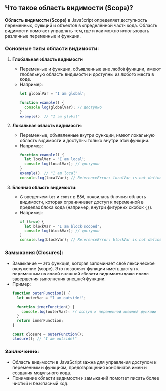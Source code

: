 ## Что такое область видимости (Scope)?

**Область видимости (Scope)** в JavaScript определяет доступность переменных, функций и объектов в определённой части кода. Область видимости помогает управлять тем, где и как можно использовать различные переменные и функции.

### Основные типы области видимости:

1. **Глобальная область видимости**:
   - Переменные и функции, объявленные вне любой функции, имеют глобальную область видимости и доступны из любого места в коде.
   - Например:
     ```javascript
     let globalVar = "I am global";

     function example() {
       console.log(globalVar); // доступно
     }
     example(); // "I am global"
     ```

2. **Локальная область видимости**:
   - Переменные, объявленные внутри функции, имеют локальную область видимости и доступны только внутри этой функции.
   - Например:
     ```javascript
     function example() {
       let localVar = "I am local";
       console.log(localVar); // доступно
     }
     example(); // "I am local"
     console.log(localVar); // ReferenceError: localVar is not defined
     ```

3. **Блочная область видимости**:
   - С введением `let` и `const` в ES6, появилась блочная область видимости, которая ограничивает доступ к переменной в пределах блока кода (например, внутри фигурных скобок `{}`).
   - Например:
     ```javascript
     if (true) {
       let blockVar = "I am block-scoped";
       console.log(blockVar); // доступно
     }
     console.log(blockVar); // ReferenceError: blockVar is not defined
     ```

### Замыкания (Closures):
- Замыкание — это функция, которая запоминает своё лексическое окружение (scope). Это позволяет функции иметь доступ к переменным из своей внешней области видимости даже после завершения выполнения внешней функции.
- Пример:
  ```javascript
  function outerFunction() {
    let outerVar = "I am outside!";

    function innerFunction() {
      console.log(outerVar); // доступ к переменной внешней функции
    }
    return innerFunction;
  }

  const closure = outerFunction();
  closure(); // "I am outside!"
  ```

### Заключение:
- Область видимости в JavaScript важна для управления доступом к переменным и функциям, предотвращения конфликтов имен и создания модульного кода.
- Понимание области видимости и замыканий помогает писать более чистый и безопасный код.